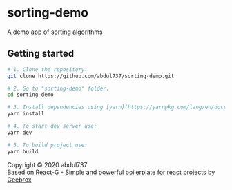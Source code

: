 # sorting-demo

A demo app of sorting algorithms

## Getting started

```bash
# 1. Clone the repository.
git clone https://github.com/abdul737/sorting-demo.git

# 2. Go to "sorting-demo" folder.
cd sorting-demo

# 3. Install dependencies using [yarn](https://yarnpkg.com/lang/en/docs/install)
yarn install

# 4. To start dev server use:
yarn dev

# 5. To build project use:
yarn build
```

Copyright © 2020 abdul737  
Based on [React-G - Simple and powerful boilerplate for react projects by Geebrox](https://github.com/Geebrox/react-g)

